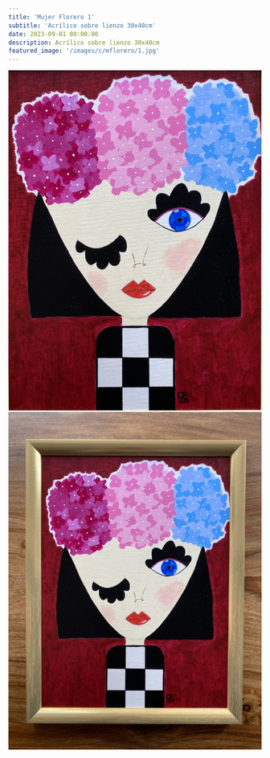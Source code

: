```yaml
---
title: 'Mujer Florero 1'
subtitle: 'Acrílico sobre lienzo 30x40cm'
date: 2023-09-01 00:00:00
description: Acrílico sobre lienzo 30x40cm
featured_image: '/images/c/mflorero/1.jpg'
---
```


<div class="gallery" data-columns="1">
	<img src="/images/c/mflorero1/1.jpg">
	<img src="/images/c/mflorero1/2.jpg">
</div>


